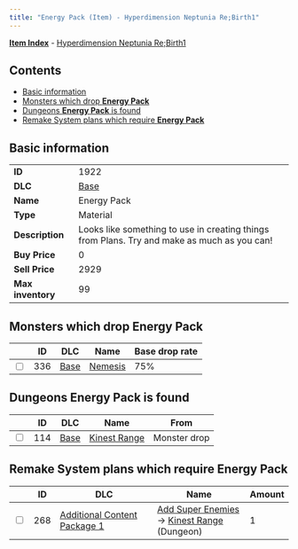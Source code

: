 ```yaml
---
title: "Energy Pack (Item) - Hyperdimension Neptunia Re;Birth1"
---
```


[**Item Index**](/neptunia/rb1/item/index.html) - [Hyperdimension Neptunia Re;Birth1](/neptunia/rb1)

## Contents

- [Basic information](#basic-information)
- [Monsters which drop **Energy Pack**](#monsters-which-drop-energy-pack)
- [Dungeons **Energy Pack** is found](#dungeons-energy-pack-is-found)
- [Remake System plans which require **Energy Pack**](#remake-system-plans-which-require-energy-pack)

## Basic information

|   |   |
| -- | -- |
| **ID** | 1922 |
| **DLC** | [Base](/neptunia/rb1/dlc/1-base.html) |
| **Name** | Energy Pack |
| **Type** | Material |
| **Description** | Looks like something to use in creating things from Plans. Try and make as much as you can! |
| **Buy Price** | 0 |
| **Sell Price** | 2929 |
| **Max inventory** | 99 |

## Monsters which drop **Energy Pack**

|    | ID | DLC | Name | Base drop rate |
| -- | -- | --- | ---- | -------------- |
| <input type="checkbox" id="rb1-monster-1-336" class="trackbox" /> | 336 | [Base](/neptunia/rb1/dlc/1-base.html) | [Nemesis](/neptunia/rb1/monster/1-336-nemesis.html) | 75% |

## Dungeons **Energy Pack** is found

|    | ID | DLC | Name | From |
| -- | -- | --- | ---- | ---- |
| <input type="checkbox" id="rb1-dungeon-1-114" class="trackbox" /> | 114 | [Base](/neptunia/rb1/dlc/1-base.html) | [Kinest Range](/neptunia/rb1/dungeon/1-114-kinest-range.html) | Monster drop |

## Remake System plans which require **Energy Pack**

|    | ID | DLC | Name | Amount |
| -- | -- | --- | ---- | ------ |
| <input type="checkbox" id="rb1-remake-10-268" class="trackbox" /> | 268 | [Additional Content Package 1](/neptunia/rb1/dlc/10-pack1.html) | [Add Super Enemies](/neptunia/rb1/remake/10-268-add-super-enemies.html)<br />→ [Kinest Range](/neptunia/rb1/dungeon/1-114-kinest-range.html) (Dungeon) | 1 |